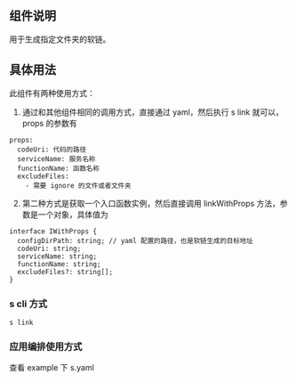 ## 组件说明

用于生成指定文件夹的软链。

## 具体用法

此组件有两种使用方式：

1. 通过和其他组件相同的调用方式，直接通过 yaml，然后执行 s link 就可以，props 的参数有

```
props:
  codeUri: 代码的路径
  serviceName: 服务名称
  functionName: 函数名称
  excludeFiles:
    - 需要 ignore 的文件或者文件夹
```

2. 第二种方式是获取一个入口函数实例，然后直接调用 linkWithProps 方法，参数是一个对象，具体值为

```
interface IWithProps {
  configDirPath: string; // yaml 配置的路径，也是软链生成的目标地址
  codeUri: string;
  serviceName: string;
  functionName: string;
  excludeFiles?: string[];
}
```

### s cli 方式

```
s link
```

### 应用编排使用方式

查看 example 下 s.yaml
